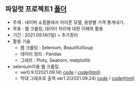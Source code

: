 ## 파일럿 프로젝트1 [폴더](https://github.com/kbjung/LikeLion_13th_DataCourse/tree/main/codeclass/03_crawling/2021.09.14(pilot_project))
  + 주제 : 네이버 쇼핑몰에서 아이폰 모델, 용량별 가격 통계내기.
  + 목표 : 웹 크롤링, 데이터 처리에 대한 이해와 활용
  + 기간 : 2021.09.14(1일) + 추가정리
  + 활용 기술
    - 웹 크롤링 : Selenium, BeautifulSoup
    - 데이터 정리 : Pandas
    - 그래프 : Ploty, Seaborn, matplotlib
  + selenium이용 웹 크롤링.
    - ver0.9.1(2021.09.14) [code](https://github.com/kbjung/LikeLion_13th_DataCourse/blob/main/codeclass/03_crawling/2021.09.14(pilot_project)/%EC%95%84%EC%9D%B4%ED%8F%B0_%EA%B0%80%EA%B2%A9_ver0.9.1(csv_encoding_%EC%84%A4%EC%A0%95%2CX).ipynb) / [code(html)](https://kbjung.github.io/LikeLion_13th_DataCourse/codeclass/03_crawling/2021.09.14(pilot_project)/아이폰_가격_ver0.9.1(csv_encoding_설정,X).html)
    - 막대 그래프로 출력 ver1.2(2021.09.24) [code](https://github.com/kbjung/LikeLion_13th_DataCourse/blob/main/codeclass/03_crawling/2021.09.14(pilot_project)/%EC%95%84%EC%9D%B4%ED%8F%B0_%EA%B0%80%EA%B2%A9_ver1.2(pd%2Cplotly).ipynb) / [code(html)](https://kbjung.github.io/LikeLion_13th_DataCourse/codeclass/03_crawling/2021.09.14(pilot_project)/아이폰_가격_ver1.2(pd,plotly).html)
